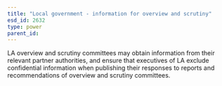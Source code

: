 ```yaml
---
title: "Local government - information for overview and scrutiny"
esd_id: 2632
type: power
parent_id:  
---
```


LA overview and scrutiny committees may obtain information from their relevant partner authorities, and ensure that executives of LA exclude confidential information when publishing their responses to reports and recommendations of overview and scrutiny committees.

